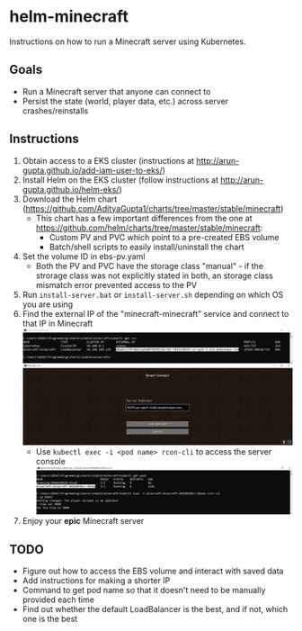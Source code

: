 # helm-minecraft

Instructions on how to run a Minecraft server using Kubernetes.

## Goals

- Run a Minecraft server that anyone can connect to
- Persist the state (world, player data, etc.) across server crashes/reinstalls

## Instructions

1. Obtain access to a EKS cluster (instructions at http://arun-gupta.github.io/add-iam-user-to-eks/)
2. Install Helm on the EKS cluster (follow instructions at http://arun-gupta.github.io/helm-eks/) 	
3. Download the Helm chart (https://github.com/AdityaGupta1/charts/tree/master/stable/minecraft)
    - This chart has a few important differences from the one at https://github.com/helm/charts/tree/master/stable/minecraft:
        - Custom PV and PVC which point to a pre-created EBS volume
        - Batch/shell scripts to easily install/uninstall the chart 
4. Set the volume ID in ebs-pv.yaml
    - Both the PV and PVC have the storage class "manual" - if the strorage class was not explicitly stated in both, an storage class mismatch error prevented access to the PV
5. Run `install-server.bat` or `install-server.sh` depending on which OS you are using
6. Find the external IP of the "minecraft-minecraft" service and connect to that IP in Minecraft
![](server-ip.png)
    - Use `kubectl exec -i <pod name> rcon-cli` to access the server console
![](console.png)
7. Enjoy your **epic** Minecraft server

## TODO

- Figure out how to access the EBS volume and interact with saved data
- Add instructions for making a shorter IP
- Command to get pod name so that it doesn't need to be manually provided each time
- Find out whether the default LoadBalancer is the best, and if not, which one is the best
